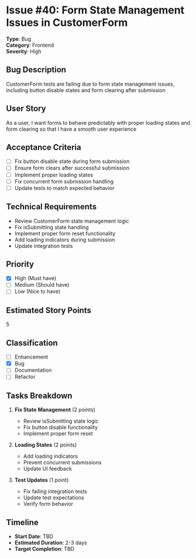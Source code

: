 # Issue #40: Form State Management Issues in CustomerForm

**Type**: Bug  
**Category**: Frontend  
**Severity**: High

## Bug Description
CustomerForm tests are failing due to form state management issues, including button disable states and form clearing after submission

## User Story
As a user, I want forms to behave predictably with proper loading states and form clearing so that I have a smooth user experience

## Acceptance Criteria
- [ ] Fix button disable state during form submission
- [ ] Ensure form clears after successful submission
- [ ] Implement proper loading states
- [ ] Fix concurrent form submission handling
- [ ] Update tests to match expected behavior

## Technical Requirements
- Review CustomerForm state management logic
- Fix isSubmitting state handling
- Implement proper form reset functionality
- Add loading indicators during submission
- Update integration tests

## Priority
- [x] High (Must have)
- [ ] Medium (Should have)
- [ ] Low (Nice to have)

## Estimated Story Points
5

## Classification
- [ ] Enhancement
- [x] Bug
- [ ] Documentation
- [ ] Refactor

## Tasks Breakdown
1. **Fix State Management** (2 points)
   - Review isSubmitting state logic
   - Fix button disable functionality
   - Implement proper form reset

2. **Loading States** (2 points)
   - Add loading indicators
   - Prevent concurrent submissions
   - Update UI feedback

3. **Test Updates** (1 point)
   - Fix failing integration tests
   - Update test expectations
   - Verify form behavior

## Timeline
- **Start Date**: TBD
- **Estimated Duration**: 2-3 days
- **Target Completion**: TBD